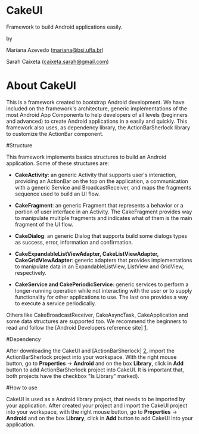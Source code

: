 CakeUI
======

Framework to build Android applications easily.

by 

Mariana Azevedo (mariana@bsi.ufla.br)

Sarah Caixeta (caixeta.sarah@gmail.com)

# About CakeUI
This is a framework created to bootstrap Android development.
We have included on the framework's architecture, generic implementations 
of the most Android App Components to help developers of all levels 
(beginners and advanced) to create Android applications in a easily and quickly.
This framework also uses, as dependency library, the ActionBarSherlock library 
to customize the ActionBar component.

#Structure

This framework implements basics structures to build an Android application. Some of
these structures are:

* <b>CakeActivity</b>: an generic Activity that supports user's interaction, providing an 
ActionBar on the top on the application, a communication with a generic Service 
and BroadcastReceiver, and maps the fragments sequence used to build an UI flow.

* <b>CakeFragment</b>: an generic Fragment that represents a behavior or a portion of user 
interface in an Activity. The CakeFragment provides way to manipulate multiple 
fragments and indicates what of them is the main fragment of the UI flow.

* <b>CakeDialog</b>: an generic Dialog that supports build some dialogs types as success, 
error, information and confirmation.

* <b>CakeExpandableListViewAdapter, CakeListViewAdapter, CakeGridViewAdapter</b>: generic adapters that provides implementations to manipulate data in an ExpandableListView, ListView and GridView, respectively.

* <b>CakeService and CakePeriodicService</b>: generic services to perform a longer-running operation while not interacting with the user or to supply functionality for other 
applications to use. The last one provides a way to execute a service periodically.

Others like CakeBroadcastReceiver, CakeAsyncTask, CakeApplication and some data 
structures are supported too. We recommend the beginners to read and follow the 
[Android Developers reference site] [1].  

#Dependency

After downloading the CakeUI and [ActionBarSherlock] [2], import the ActionBarSherlock project into your workspace. With the right mouse button, go to <b>Properties</b> -> <b>Android</b> and on the box <b>Library</b>, click in <b>Add</b> button to add ActionBarSherlock project into CakeUI. It is important that, both projects have the checkbox "Is Library" marked).   

#How to use

CakeUI is used as a Android library project, that needs to be imported by your application.
After created your project and import the CakeUI project into your workspace, with the right 
mouse button, go to <b>Properties</b> -> <b>Android</b> and on the box <b>Library</b>, click in <b>Add</b> button to add CakeUI into your application.

[1]: http://developer.android.com/reference/packages.html "Android Developers reference site"

[2]: https://github.com/JakeWharton/ActionBarSherlock/releases/tag/4.4.0 "ActionBarSherlock"

